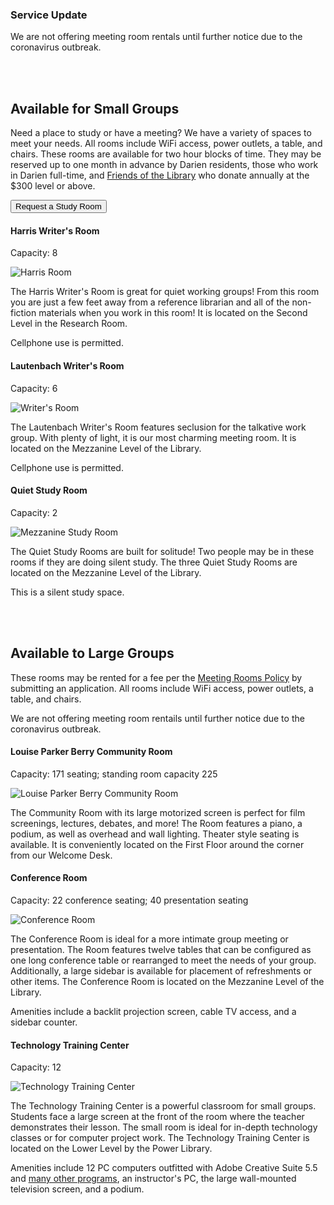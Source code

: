 <div class="alert alert-warning fade in">

### Service Update
We are not offering meeting room rentals until further notice due to the coronavirus outbreak. 
</div>
<br />
<br />

<!-- View <a href="#LargeGroups">Meeting Rooms for Rent</a>-->

<div class="text-center margin-bottom-50">
<h2 class="title-v2 title-center">Available for Small Groups</h2>
</div>

<div class="row margin-bottom-10">
<div class="col-xs-12 col-sm-8 col-md-9">

Need a place to study or have a meeting? We have a variety of spaces to meet your needs. All rooms include WiFi access, power outlets, a table, and chairs. These rooms are available for two hour blocks of time. They may be reserved up to one month in advance by Darien residents, those who work in Darien full-time, and [Friends of the Library](/friends "Friends of the Library") who donate annually at the $300 level or above.

<!-- Call [203-669-5236](tel:203-669-5236 "Call the Reference Desk"). Non-resident members may use these rooms on a first-come first-served basis. Just stop by the Reference Desk on the Second Level to sign up for your room!-->

</div>
<div class="col-xs-12 col-sm-8 col-md-3">
<a href="/request-study-room"><button class="btn-u btn-u-lg btn-u-dark-blue btn-block" type="button">Request a Study Room</button></a>
</div>
</div>


<div class="row">
<div class="col-md-4 md-margin-bottom-50">

#### Harris Writer's Room

Capacity: 8 

<img src="/uploads/library_building/interior/harris_room.jpg" alt="Harris Room" class="img-responsive margin-bottom-10" />

The Harris Writer's Room is great for quiet working groups! From this room you are just a few feet away from a reference librarian and all of the non-fiction materials when you work in this room! It is located on the Second Level in the Research Room.

Cellphone use is permitted.

</div>
<div class="col-md-4 md-margin-bottom-50">

#### Lautenbach Writer's Room

Capacity: 6 

<img src="/uploads/library_building/interior/writers_room_sml.jpg" alt="Writer's Room" class="img-responsive margin-bottom-10" />

The Lautenbach Writer's Room features seclusion for the talkative work group. With plenty of light, it is our most charming meeting room. It is located on the Mezzanine Level of the Library. 

Cellphone use is permitted.

</div>
<!--<div class="col-md-4 md-margin-bottom-50">

#### Agati Media Station

Capacity: 6 

<img src="/uploads/library_building/interior/agati.jpg" alt="Agati Workstation" class="img-responsive margin-bottom-10" />

The Agati Media Station is a collaborative workstation. This space is ideally suited for students working together or entrepreneurs presenting to clients. It is located on the Second Level. The Agati is located in the open air, not in an enclosed room.

Amenities include a 50 inch monitor and connections for four laptops.

</div>-->

<div class="col-md-4 md-margin-bottom-50">

<!-- #### Traver Room

Capacity: 6 

<img src="/uploads/library_building/interior/pla_study.jpg" alt="Power Library Conference Room" class="img-responsive margin-bottom-10" />

The Traver Room is ideal for a small meeting or study group. 

Cellphone reception is weak as it's underground. -->

#### Quiet Study Room

Capacity: 2 

<img src="/uploads/library_building/interior/mezzanine_study_room.jpg" alt="Mezzanine Study Room" class="img-responsive margin-bottom-10" />

The Quiet Study Rooms are built for solitude! Two people may be in these rooms if they are doing silent study. The three Quiet Study Rooms are located on the Mezzanine Level of the Library.

This is a silent study space.

</div>
</div>


<!-- <div class="row margin-bottom-50">
<div class="col-md-4">

#### Quiet Study Room

Capacity: 2 

<img src="/uploads/library_building/interior/mezzanine_study_room.jpg" alt="Mezzanine Study Room" class="img-responsive margin-bottom-10" />

The Quiet Study Rooms are built for solitude! Two people may be in these rooms if they are doing silent study. The three Quiet Study Rooms are located on the Mezzanine Level of the Library.

This is a silent study space.

</div>
</div>-->

<br />
<br />

<a name="LargeGroups"></a>
<div class="text-center margin-bottom-50">
<h2 class="title-v2 title-center">Available to Large Groups</h2>
</div>

<div class="row margin-bottom-10">
<div class="col-xs-12 col-sm-8 col-md-9">

These rooms may be rented for a fee per the [Meeting Rooms Policy](/meeting-rooms-policy "Meeting Rooms Policy") by submitting an application. All rooms include WiFi access, power outlets, a table, and chairs.

</div>
<div class="col-xs-12 col-sm-8 col-md-3">
<!-- <a href="/request-meeting-room"><button class="btn-u btn-u-lg btn-u-dark-blue btn-block" type="button">Apply Online</button></a> -->
We are not offering meeting room rentails until further notice due to the coronavirus outbreak.
</div>
</div>


<div class="row margin-bottom-10">
   <div class="col-xs-12 col-sm-4 col-md-10">

#### Louise Parker Berry Community Room

Capacity: 171 seating; standing room capacity 225

  </div>
</div>
  <div class="row margin-bottom-30">
 <div class="col-xs-12 col-sm-4 col-md-4">
      <img src="/uploads/library_building/interior/community_room.jpg" class="img-responsive" alt="Louise Parker Berry Community Room" />
  </div>
 <div class="col-xs-12 col-sm-8 col-md-8">

The Community Room with its large motorized screen is perfect for film screenings, lectures, debates, and more! The Room features a piano, a podium, as well as overhead and wall lighting. Theater style seating is available. It is conveniently located on the First Floor around the corner from our Welcome Desk.

  </div>
</div>



<div class="row margin-bottom-10">
   <div class="col-xs-12 col-sm-4 col-md-10">

#### Conference Room

Capacity: 22 conference seating; 40 presentation seating

  </div>
</div>
  <div class="row margin-bottom-30">
 <div class="col-xs-12 col-sm-4 col-md-4">
      <img src="/uploads/library_building/interior/conference_room_2017.jpg" class="img-responsive" alt="Conference Room" />
  </div>
  <div class="col-xs-12 col-sm-8 col-md-8">

The Conference Room is ideal for a more intimate group meeting or presentation. The Room features twelve tables that can be configured as one long conference table or rearranged to meet the needs of your group. Additionally, a large sidebar is available for placement of refreshments or other items. The Conference Room is located on the Mezzanine Level of the Library.

Amenities include a backlit projection screen, cable TV access, and a sidebar counter.

  </div>
</div>


<div class="row margin-bottom-10">
   <div class="col-xs-12 col-sm-4 col-md-10">

#### Technology Training Center

Capacity: 12

  </div>
</div>
  <div class="row margin-bottom-30">
 <div class="col-xs-12 col-sm-4 col-md-4">
     <img src="/uploads/library_building/interior/tech_center_2017.jpg" class="img-responsive" alt="Technology Training Center" />
  </div>
 <div class="col-xs-12 col-sm-8 col-md-8">

The Technology Training Center is a powerful classroom for small groups. Students face a large screen at the front of the room where the teacher demonstrates their lesson. The small room is ideal for in-depth technology classes or for computer project work. The Technology Training Center is located on the Lower Level by the Power Library.

Amenities include 12 PC computers outfitted with Adobe Creative Suite 5.5 and [many other programs](/technology "Computers & Technology"), an instructor's PC, the large wall-mounted television screen, and a podium.
  </div>
</div>